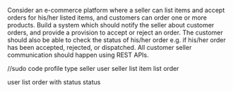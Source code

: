 Consider an e-commerce platform where a seller can list items and accept orders for his/her
listed items, and customers can order one or more products.
Build a system which should notify the seller about customer orders, and provide a provision to
accept or reject an order. The customer should also be able to check the status of his/her order
e.g. if his/her order has been accepted, rejected, or dispatched.
All customer seller communication should happen using REST APIs.


//sudo code
profile
    type
        seller
        user
seller
    list item
    list order

user
    list order with status status